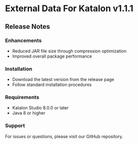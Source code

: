 # External Data For Katalon v1.1.1

## Release Notes

### Enhancements
- Reduced JAR file size through compression optimization
- Improved overall package performance

### Installation
- Download the latest version from the release page
- Follow standard installation procedures

### Requirements
- Katalon Studio 8.0.0 or later
- Java 8 or higher

### Support
For issues or questions, please visit our GitHub repository.